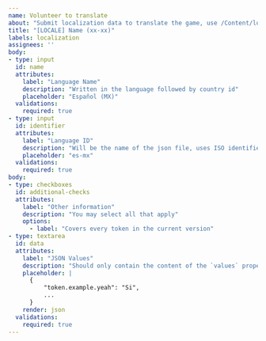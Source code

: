 ```yaml
---
name: Volunteer to translate
about: "Submit localization data to translate the game, use /Content/localizations for reference"
title: "[LOCALE] Name (xx-xx)"
labels: localization
assignees: ''
body:
- type: input
  id: name
  attributes:
    label: "Language Name"
    description: "Written in the language followed by country id"
    placeholder: "Español (MX)"
  validations:
    required: true
- type: input
  id: identifier
  attributes:
    label: "Language ID"
    description: "Will be the name of the json file, uses ISO identifiers."
    placeholder: "es-mx"
  validations:
    required: true
body:
- type: checkboxes
  id: additional-checks
  attributes:
    label: "Other information"
    description: "You may select all that apply"
    options:
      - label: "Covers every token in the current version"
- type: textarea
  id: data
  attributes:
    label: "JSON Values"
    description: "Should only contain the content of the `values` property"
    placeholder: |
      {
          "token.example.yeah": "Si",
          ...
      }
    render: json
  validations:
    required: true
---
```

